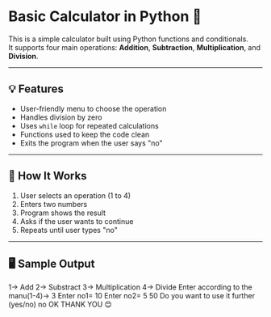 # Basic Calculator in Python 🧮

This is a simple calculator built using Python functions and conditionals.  
It supports four main operations: **Addition**, **Subtraction**, **Multiplication**, and **Division**.

---

## 💡 Features

- User-friendly menu to choose the operation  
- Handles division by zero  
- Uses `while` loop for repeated calculations  
- Functions used to keep the code clean  
- Exits the program when the user says "no"

---

## 🔧 How It Works

1. User selects an operation (1 to 4)  
2. Enters two numbers  
3. Program shows the result  
4. Asks if the user wants to continue  
5. Repeats until user types "no"

---

## 🖥️ Sample Output

1-> Add
2-> Substract
3-> Multiplication
4-> Divide
Enter according to the manu(1-4)-> 3
Enter no1= 10
Enter no2= 5
50
Do you want to use it further (yes/no) no
OK
THANK YOU 😊
